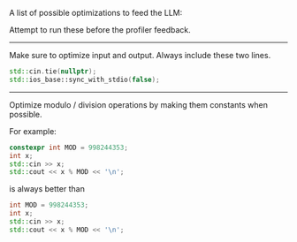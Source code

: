 A list of possible optimizations to feed the LLM:

Attempt to run these before the profiler feedback.

---

Make sure to optimize input and output. Always include these two lines.

```cpp
std::cin.tie(nullptr);
std::ios_base::sync_with_stdio(false);
```

---

Optimize modulo / division operations by making them constants when possible.

For example:
```cpp
constexpr int MOD = 998244353;
int x;
std::cin >> x;
std::cout << x % MOD << '\n';
```

is always better than

```cpp
int MOD = 998244353;
int x;
std::cin >> x;
std::cout << x % MOD << '\n';
```
